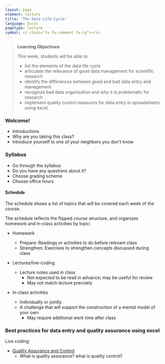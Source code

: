 ```yaml
---
layout: page
element: lecture
title: 'The Data Life Cycle'
language: Excel
pagetype: lecture
symbol: <i class="fa fa-comment fa-lg"></i>
---
```


> **Learning Objectives**
>
> This week, students will be able to:
>
> - list the elements of the data life cycle
> - articulate the relevance of good data management for scientific research
> - identify the differences between good and bad data entry and management
> - recognize bad data organization and why it is problematic for research
> - implement quality control measures for data entry in spreadsheets using excel


### Welcome!

* Introductions
* Why are you taking this class?
* Introduce yourself to one of your neighbors you don't know

### Syllabus

* Go through the syllabus
* Do you have any questions about it?
* Choose grading scheme
* Choose office hours

#### Schedule

The schedule shows a list of topics that will be covered each week of the course.

The schedule reflects the flipped course structure, and organizes homework and in-class activities by topic:

* Homework
  - Prepare: Readings or activities to do before relevant class
  - Strengthen: Exercises to strengthen concepts discussed during class

* Lectures/live-coding
  - Lecture notes used in class
	- Not expected to be read in advance; may be useful for review
	- May not match lecture precisely

* In-class activities
  - Individually or jointly
  - A challenge that will support the construction of a mental model of your own
	- May require additional work time after class

### Best practices for data entry and quality assurance using excel

Live coding:

- [Quality Assurance and Control](http://www.datacarpentry.org/spreadsheet-ecology-lesson/04-quality-control)
   - What is quality assurance? what is quality control?

